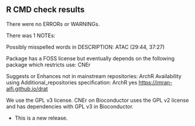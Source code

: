 ## R CMD check results

There were no ERRORs or WARNINGs. 

There was 1 NOTEs:

Possibly misspelled words in DESCRIPTION:
    ATAC (29:44, 37:27)
  
  Package has a FOSS license but eventually depends on the following
  package which restricts use:
    CNEr
  
  Suggests or Enhances not in mainstream repositories:
    ArchR
  Availability using Additional_repositories specification:
    ArchR   yes   https://imran-aifi.github.io/drat

We use the GPL v3 license. CNEr on Bioconductor uses the GPL v2 license and
has dependencies with GPL v3 in Bioconductor.

* This is a new release.

